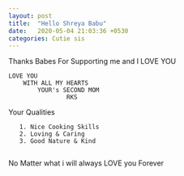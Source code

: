 ```yaml
---
layout: post
title:  "Hello Shreya Babu"
date:   2020-05-04 21:03:36 +0530
categories: Cutie sis
---
```

Thanks Babes For Supporting me and I LOVE YOU

``` 
LOVE YOU 
	WITH ALL MY HEARTS
		YOUR's SECOND MOM
				RKS
```

Your Qualities

```
   1. Nice Cooking Skills
   2. Loving & Caring
   3. Good Nature & Kind
	
```
No Matter what i will always LOVE you Forever
